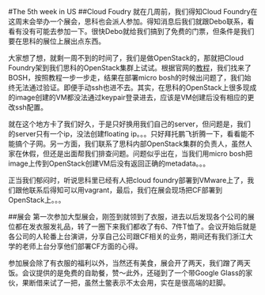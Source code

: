 #The 5th week in US
##Cloud Foudry
就在几周前，我们得知Cloud Foundry在这周末会举办一个展会，思科也会派人参加。得知消息后我们就跟Debo联系，看看有没有可能去参加一下。很快Debo就给我们搞到了免费的门票，但条件是我们要在思科的展位上展出点东西。

大家想了想，就剩一周不到的时间了，我们是做OpenStack的，那就把Cloud Foundry架到我们思科的OpenStack集群上试试。根据官网的[教程][1]，我们找来了BOSH，按照教程一步一步走，结果在部署micro bosh的时候出问题了，我们始终无法通过验证。即便手动ssh也进不去。其实，在思科的OpenStack上很多现成的image创建的VM都没法通过keypair登录进去，应该是VM创建后没有相应的更改ssh配置。

就在这个地方卡了我们好久，于是只好换用我们自己的server，但问题是，我们的server只有一个ip，没法创建floating ip。。。只好拜托鹏飞折腾一下，看看能不能搞个子网。另一方面，我们联系了思科内部OpenStack集群的负责人，虽然人家在休假，但还是出面帮我们排查问题。问题似乎出在，当我们用micro bosh把image上传到OpenStack创建VM后没有返回正确的metadata。。。

正当我们郁闷时，听说思科里已经有人把cloud foundry部署到VMware上了，我们跟他联系后得知可以用vagrant，最后，我们在展会现场把CF部署到OpenStack上。。。

##展会
第一次参加大型展会，刚签到就领到了衣服，进去以后发现各个公司的展位都在发衣服发礼品，转了一圈下来我们都收了有6、7件T恤了。会议开始后就是各公司的人轮番上台演讲，分享自己公司跟CF相关的业务，期间还有我们浙江大学的老师上台分享他们部署CF方面的心得。

参加展会除了有衣服的福利以外，当然还有美食，展会开了两天，我们蹭了两天饭。会议提供的是免费的自助餐，赞～此外，还碰到了一个带Google Glass的家伙，果断借来试了一把，虽然土鳖表示不太会用，实在是很高端的赶脚。

  [1]: http://docs.cloudfoundry.com/docs/running/deploying-cf/openstack/
